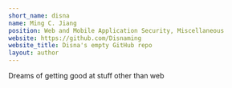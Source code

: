 ```yaml
---
short_name: disna
name: Ming C. Jiang
position: Web and Mobile Application Security, Miscellaneous
website: https://github.com/Disnaming
website_title: Disna's empty GitHub repo
layout: author
---
```

Dreams of getting good at stuff other than web

